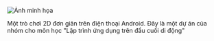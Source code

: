 ![Ảnh minh họa](https://drive.google.com/uc?export=view&id=1C1SECfobY7oq9afIlbNPBeW0-PsQbC7f)

Một trò chơi 2D đơn giản trên điện thoại Android. Đây là một dự án của nhóm cho môn học "Lập trình ứng dụng trên đầu cuối di động"
